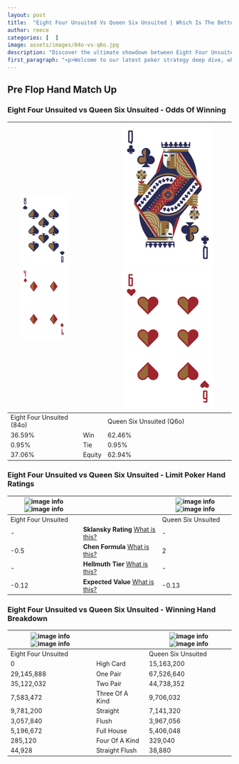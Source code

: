 ```yaml
---
layout: post
title:  "Eight Four Unsuited Vs Queen Six Unsuited | Which Is The Better Hand In Poker? A Complete Guide"
author: reece
categories: [  ]
image: assets/images/84o-vs-q6o.jpg
description: "Discover the ultimate showdown between Eight Four Unsuited and Queen Six Unsuited in poker! Uncover the odds, strategies, and scenarios where one hand triumphs over the other. Get ready to up your poker game with this thrilling analysis."
first_paragraph: "<p>Welcome to our latest poker strategy deep dive, where we're pitting two distinct hands against each other in a high-stakes showdown: Eight Four Unsuited vs Queen Six Unsuited.</p><p>In the dynamic world of poker, every decision counts, and knowing which hand holds the upper hand is key to your success at the table.</p><p>In this article, we'll dissect these two hands, explore the scenarios where one dominates the other, and equip you with the knowledge to make strategic choices that can tip the odds in your favor.</p><p>Get ready to unravel the intriguing dynamics of these poker hands and elevate your game to new heights.</p>"
---
```




[comment]: # (sp0)

## Pre Flop Hand Match Up

<div class="table hand-ratings" markdown="1"> 



### Eight Four Unsuited vs Queen Six Unsuited - Odds Of Winning


    
| ![image info](assets/images/hand1/8.png) ![image info](assets/images/hand1/4o.png) |  | ![image info](assets/images/hand2/Q.png) ![image info](assets/images/hand2/6o.png) |
| -------- | -------- | -------- |
| Eight Four Unsuited (84o) |  | Queen Six Unsuited (Q6o) |
| 36.59% | Win | 62.46% |
| 0.95% | Tie | 0.95% |
| 37.06% | Equity | 62.94% |




[comment]: # (sp1)



### Eight Four Unsuited vs Queen Six Unsuited - Limit Poker Hand Ratings


    
| ![image info](https://www.riverpairs.com/assets/images/hand1/8.png) ![image info](https://www.riverpairs.com/assets/images/hand1/4o.png) |  | ![image info](https://www.riverpairs.com/assets/images/hand2/Q.png) ![image info](https://www.riverpairs.com/assets/images/hand2/6o.png) |
| -------- | -------- | -------- |
| Eight Four Unsuited |  | Queen Six Unsuited |
| - | **Sklansky Rating** [What is this?](/sklansky-rating-explained) | - |
| -0.5 | **Chen Formula** [What is this?](/chen-formula-explained) | 2 |
| - | **Hellmuth Tier** [What is this?](/Hellmuth-tier-explained) | - |
| -0.12 | **Expected Value** [What is this?](/expected-value-explained) | -0.13 |




[comment]: # (sp2)



### Eight Four Unsuited vs Queen Six Unsuited - Winning Hand Breakdown


    
| ![image info](https://www.riverpairs.com/assets/images/hand1/8.png) ![image info](https://www.riverpairs.com/assets/images/hand1/4o.png) |  | ![image info](https://www.riverpairs.com/assets/images/hand2/Q.png) ![image info](https://www.riverpairs.com/assets/images/hand2/6o.png) |
| -------- | -------- | -------- |
| Eight Four Unsuited |  | Queen Six Unsuited |
| 0 | High Card | 15,163,200 |
| 29,145,888 | One Pair | 67,526,640 |
| 35,122,032 | Two Pair | 44,738,352 |
| 7,583,472 | Three Of A Kind | 9,706,032 |
| 9,781,200 | Straight | 7,141,320 |
| 3,057,840 | Flush | 3,967,056 |
| 5,196,672 | Full House | 5,406,048 |
| 285,120 | Four Of A Kind | 329,040 |
| 44,928 | Straight Flush | 38,880 |




[comment]: # (sp3)



</div>

[comment]: # (sp4)



[comment]: # (sp5)


